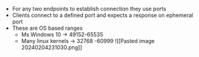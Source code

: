 - For any two endpoints to establish connection they use ports 
- Clients connect to a defined port and expects a response on ephemeral port 
- These are OS based ranges 
	- Ms Windows 10 -> 49152-65535
	- Many linux kernels -> 32768 -60999
![[Pasted image 20240204231030.png]]
